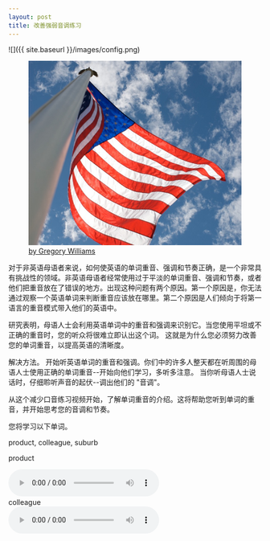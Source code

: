 ```yaml
---
layout: post
title: 改善强弱音调练习
---
```

![]({{ site.baseurl }}/images/config.png)
<figure class="alignright">
	<img src="/images/usa-flag.jpg">
    <figcaption class="attribution"><a href="https://www.flickr.com/photos/kasei/4763596557">by Gregory Williams</a></figcaption>
      
</figure>
对于非英语母语者来说，如何使英语的单词重音、强调和节奏正确，是一个非常具有挑战性的领域。非英语母语者经常使用过于平淡的单词重音、强调和节奏，或者他们把重音放在了错误的地方。出现这种问题有两个原因。第一个原因是，你无法通过观察一个英语单词来判断重音应该放在哪里。第二个原因是人们倾向于将第一语言的重音模式带入他们的英语中。

研究表明，母语人士会利用英语单词中的重音和强调来识别它。当您使用平坦或不正确的重音时，您的听众将很难立即认出这个词。 这就是为什么您必须努力改善您的单词重音，以提高英语的清晰度。

解决方法。
开始听英语单词的重音和强调。你们中的许多人整天都在听周围的母语人士使用正确的单词重音--开始向他们学习，多听多注意。 当你听母语人士说话时，仔细聆听声音的起伏--调出他们的 "音调"。

从这个减少口音练习视频开始，了解单词重音的介绍。这将帮助您听到单词的重音，并开始思考您的音调和节奏。

您将学习以下单词。

product, colleague, suburb

product


<div>
<audio controls="" controlslist="nodownload" preload="true"><source src="https://c%64n.l%69zh%69.f%6D/aud%69o/2021/01/25/5158434977337216006_hd.%6Dp3"></audio>
</div>
colleague


<div>
<audio controls="" controlslist="nodownload" preload="true"><source src="https://cdn.lizhi.fm/audio/2020/12/08/5149274258753074182_hd.mp3"></audio>
</div>


